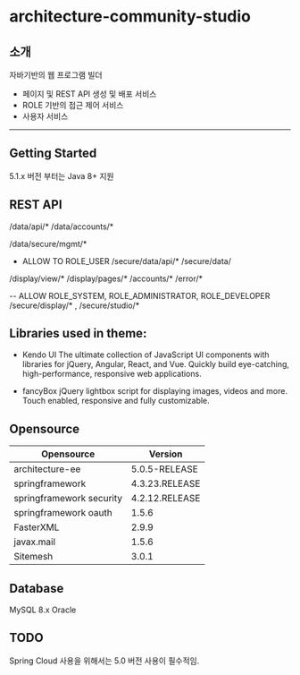 # architecture-community-studio
## 소개

자바기반의 웹 프로그램 빌더 

- 페이지 및 REST API 생성 및 배포 서비스 
- ROLE 기반의 접근 제어 서비스 
- 사용자 서비스 


------
## Getting Started

5.1.x 버전 부터는 Java 8+ 지원


## REST API

/data/api/*
/data/accounts/*


/data/secure/mgmt/*

- ALLOW TO ROLE_USER
/secure/data/api/*
/secure/data/


/display/view/*
/display/pages/*
/accounts/*
/error/*


-- ALLOW ROLE_SYSTEM, ROLE_ADMINISTRATOR, ROLE_DEVELOPER
/secure/display/* , /secure/studio/*

 

## Libraries used in theme: 

- Kendo UI
The ultimate collection of JavaScript UI components with libraries for jQuery, Angular, React, and Vue. Quickly build eye-catching, high-performance, responsive web applications.

- fancyBox 
jQuery lightbox script for displaying images, videos and more.
Touch enabled, responsive and fully customizable.



## Opensource
| Opensource | Version |
|------------|---------|
| architecture-ee | 5.0.5-RELEASE |
| springframework | 4.3.23.RELEASE |
| springframework security | 4.2.12.RELEASE|
| springframework oauth | 1.5.6 |
| FasterXML | 2.9.9 |
| javax.mail | 1.5.6 |
| Sitemesh| 3.0.1 |

## Database 
MySQL 8.x
Oracle

## TODO
Spring Cloud 사용을 위해서는 5.0 버전 사용이 필수적임. 